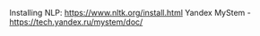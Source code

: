Installing NLP: https://www.nltk.org/install.html
Yandex MyStem - https://tech.yandex.ru/mystem/doc/
